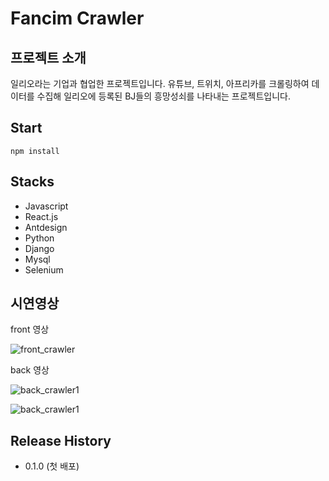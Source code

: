 # Fancim Crawler

## 프로젝트 소개

일리오라는 기업과 협업한 프로젝트입니다. 유튜브, 트위치, 아프리카를 크롤링하여 데이터를 수집해 일리오에 등록된 BJ들의 흥망성쇠를 나타내는 프로젝트입니다.

## Start

```
npm install
```

## Stacks

- Javascript
- React.js
- Antdesign
- Python
- Django
- Mysql
- Selenium

## 시연영상

front 영상

![front_crawler](https://media.giphy.com/media/MCiPUYrXKP8nHfiiV2/giphy.gif)

back 영상

![back_crawler1](https://media.giphy.com/media/RjkpkytBKej9CTiaMB/giphy.gif)

![back_crawler1](https://media.giphy.com/media/JohI8SjDfRtcgsEFEQ/giphy.gif)

## Release History

- 0.1.0 (첫 배포)
